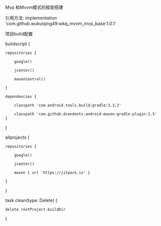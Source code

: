 Mvp 和Mvvm模式的框架搭建

引用方法:
             implementation 'com.github.wukuiqing49:wkq_mvvm_mvp_base:1.0.1'

项目bulid配置

buildscript {

    repositories {
    
        google()
        
        jcenter()
        
        mavenCentral()
        
    }
    
    dependencies {
    
        classpath 'com.android.tools.build:gradle:3.3.2'

        classpath 'com.github.dcendents:android-maven-gradle-plugin:1.5'
    }
    
}

allprojects {

    repositories {
    
        google()
        
        jcenter()
        
        maven { url 'https://jitpack.io' }
        
    }
    
}

task clean(type: Delete) {

    delete rootProject.buildDir
    
}
